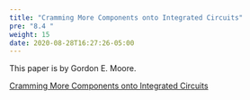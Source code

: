 ```yaml
---
title: "Cramming More Components onto Integrated Circuits"
pre: "8.4 "
weight: 15
date: 2020-08-28T16:27:26-05:00
---
```


This paper is by Gordon E. Moore. 

[Cramming More Components onto Integrated Circuits](https://www.cs.utexas.edu/~fussell/courses/cs352h/papers/moore.pdf)
